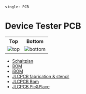 ```{index}
single: PCB
```

# Device Tester PCB

<table>
  <tr><th>Top</th><th>Bottom</th></tr>
  <tr>
    <td><img src="../_static/pcb/device_test/device_test-3D_top.png" alt="top" /></td>
    <td><img src="../_static/pcb/device_test/device_test-3D_bottom.png" alt="bottom" /></td>
  </tr>
</table>

- [Schaltplan](../_static/pcb/device_test/device_test-schematic.pdf)
- [BOM](../_static/pcb/device_test/device_test-bom.html)
- [iBOM](../_static/pcb/device_test/device_test-ibom.html)
- [JLCPCB fabrication & stencil](../_static/pcb/device_test/JLCPCB/device_test-_JLCPCB_compress.zip)
- [JLCPCB Bom](../_static/pcb/device_test/JLCPCB/device_test_bom_jlc.csv)
- [JLCPCB Pic&Place](../_static/pcb/device_test/JLCPCB/device_test_cpl_jlc.csv)
